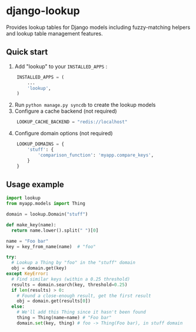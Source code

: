 django-lookup
=============
Provides lookup tables for Django models including fuzzy-matching helpers and lookup table management features.

Quick start
-----------

1. Add "lookup" to your `INSTALLED_APPS` :
```python
    INSTALLED_APPS = (
        ...
        'lookup',
    )
```
2. Run `python manage.py syncdb` to create the lookup models
3. Configure a cache backend (not required)
```python
    LOOKUP_CACHE_BACKEND = "redis://localhost"
```
4. Configure domain options (not required)
```python
    LOOKUP_DOMAINS = {
        'stuff': {
            'comparison_function': 'myapp.compare_keys',
        }
    }
```


Usage example
-----
```python
import lookup
from myapp.models import Thing

domain = lookup.Domain("stuff")

def make_key(name):
  return name.lower().split(" ")[0]

name = "Foo bar"
key = key_from_name(name)  # "foo"

try:
  # Lookup a Thing by "foo" in the "stuff" domain
  obj = domain.get(key)
except KeyError:
  # Find similar keys (within a 0.25 threshold)
  results = domain.search(key, threshold=0.25)
  if len(results) > 0:
    # Found a close-enough result, get the first result
    obj = domain.get(results[0])
  else:
    # We'll add this Thing since it hasn't been found
    thing = Thing(name=name) # "Foo bar"
    domain.set(key, thing) # foo -> Thing(Foo bar), in stuff domain
```
